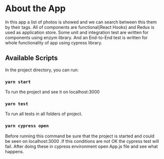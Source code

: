 # About the App

In this app a list of photos is showed and we can search between this them by their tags. All of components are functional(React Hooks) and Redux
is used as application store. Some unit and integration test are written for components using enzym library. And an End-to-End test is written
for whole functionality of app using cypress library.

## Available Scripts

In the project directory, you can run:

### `yarn start`

To run the project and see it on localhost:3000

### `yarn test`

To run all tests in all folders of project.

### `yarn cypress open`

Before running this command be sure that the project is started and could be seen on
localhost:3000 .If this conditions are not OK the cypress test will fail. After doing these in cypress environment open App.js file and see what happens.
